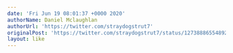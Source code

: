```yaml
---
date: 'Fri Jun 19 08:01:37 +0000 2020'
authorName: Daniel Mclaughlan
authorUrl: 'https://twitter.com/straydogstrut7'
originalPost: 'https://twitter.com/straydogstrut7/status/1273888655489236992'
layout: like
---
```

